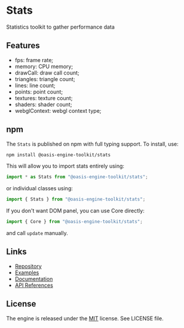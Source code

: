 # Stats

Statistics toolkit to gather performance data

## Features
- fps: frame rate; 
- memory: CPU memory;
- drawCall: draw call count;
- triangles: triangle count;
- lines: line count;
- points: point count;
- textures: texture count;
- shaders: shader count;
- webglContext: webgl context type;

## npm

The `Stats` is published on npm with full typing support. To install, use:

```sh
npm install @oasis-engine-toolkit/stats
```

This will allow you to import stats entirely using:

```javascript
import * as Stats from "@oasis-engine-toolkit/stats";
```

or individual classes using:

```javascript
import { Stats } from "@oasis-engine-toolkit/stats";
```

If you don't want DOM panel, you can use Core directly:
```javascript
import { Core } from "@oasis-engine-toolkit/stats";
```
and call `update` manually.

## Links

- [Repository](https://github.com/galacean/engine-toolkit)
- [Examples](https://oasisengine.cn/#/examples/latest/skeleton-viewer)
- [Documentation](https://oasisengine.cn/#/docs/latest/cn/install)
- [API References](https://oasisengine.cn/#/api/latest/core)

## License

The engine is released under the [MIT](https://opensource.org/licenses/MIT) license. See LICENSE file.